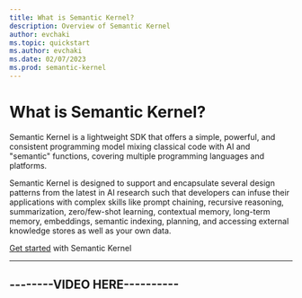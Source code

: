 ```yaml
---
title: What is Semantic Kernel?
description: Overview of Semantic Kernel
author: evchaki
ms.topic: quickstart
ms.author: evchaki
ms.date: 02/07/2023
ms.prod: semantic-kernel
---
```

# What is Semantic Kernel?

Semantic Kernel is a lightweight SDK that offers a simple, powerful, and consistent programming model mixing classical code with AI and "semantic" functions, covering multiple programming languages and platforms.

Semantic Kernel  is designed to support and encapsulate several design patterns from the latest in AI research such that developers can infuse their applications with complex skills like prompt chaining, recursive reasoning, summarization, zero/few-shot learning, contextual memory, long-term memory, embeddings, semantic indexing, planning, and accessing external knowledge stores as well as your own data.

[Get started](/getting-started/setup) with Semantic Kernel 

----------------------------
--------VIDEO HERE----------
----------------------------

